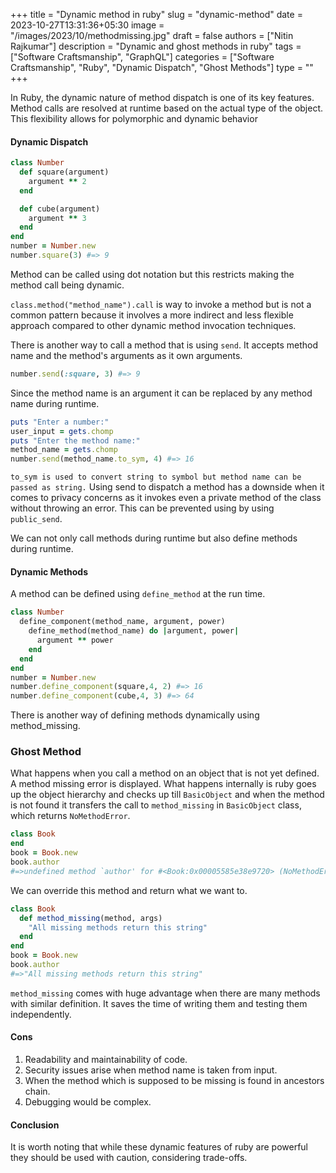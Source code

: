+++
title = "Dynamic method in ruby"
slug = "dynamic-method"
date = 2023-10-27T13:31:36+05:30
image = "/images/2023/10/methodmissing.jpg"
draft = false
authors = ["Nitin Rajkumar"]
description = "Dynamic and ghost methods in ruby"
tags = ["Software Craftsmanship", "GraphQL"]
categories = ["Software Craftsmanship", "Ruby", "Dynamic Dispatch", "Ghost Methods"]
type = ""
+++

In Ruby, the dynamic nature of method dispatch is one of its key features. Method calls are resolved at runtime based on the actual type of the object. This flexibility allows for polymorphic and dynamic behavior

#### Dynamic Dispatch

```ruby
class Number
  def square(argument)
    argument ** 2
  end

  def cube(argument)
    argument ** 3
  end
end
number = Number.new
number.square(3) #=> 9
```

Method can be called using dot notation but this restricts making the method call being dynamic.

`class.method("method_name").call` is way to invoke a method but is not a common pattern because it involves a more indirect and less flexible approach compared to other dynamic method invocation techniques.

There is another way to call a method that is using `send`. It accepts method name and the method's arguments as it own arguments.

```ruby
number.send(:square, 3) #=> 9
```

Since the method name is an argument it can be replaced by any method name during runtime.

```ruby
puts "Enter a number:"
user_input = gets.chomp
puts "Enter the method name:"
method_name = gets.chomp
number.send(method_name.to_sym, 4) #=> 16

```

`to_sym is used to convert string to symbol but method name can be passed as string.`
Using send to dispatch a method has a downside when it comes to privacy concerns as it invokes even a private method of the class without throwing an error.
This can be prevented using by using `public_send`.

We can not only call methods during runtime but also define methods during runtime.

#### Dynamic Methods

A method can be defined using `define_method` at the run time.

```ruby
class Number
  define_component(method_name, argument, power)
	define_method(method_name) do |argument, power|
      argument ** power
	end
  end
end
number = Number.new
number.define_component(square,4, 2) #=> 16
number.define_component(cube,4, 3) #=> 64
```

There is another way of defining methods dynamically using method_missing.

### Ghost Method

What happens when you call a method on an object that is not yet defined. A method missing error is displayed. What happens internally is ruby goes up the object hierarchy and checks up till `BasicObject` and when the method is not found it transfers the call to `method_missing` in `BasicObject` class, which returns `NoMethodError`.

```ruby
class Book
end
book = Book.new
book.author
#=>undefined method `author' for #<Book:0x00005585e38e9720> (NoMethodError)
```

We can override this method and return what we want to.

```ruby
class Book
  def method_missing(method, args)
    "All missing methods return this string"
  end
end
book = Book.new
book.author
#=>"All missing methods return this string"

```

`method_missing` comes with huge advantage when there are many methods with similar definition. It saves the time of writing them and testing them independently.

#### Cons

1. Readability and maintainability of code.
2. Security issues arise when method name is taken from input.
3. When the method which is supposed to be missing is found in ancestors chain.
4. Debugging would be complex.

#### Conclusion

It is worth noting that while these dynamic features of ruby are powerful they should be used with caution, considering trade-offs.
